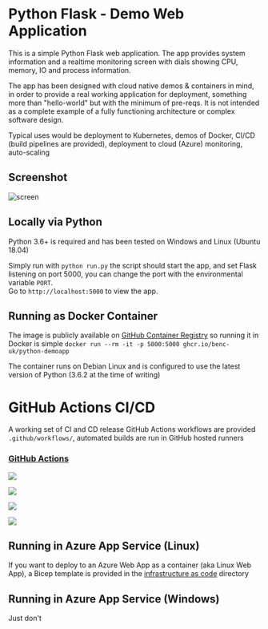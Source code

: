 # Python Flask - Demo Web Application
This is a simple Python Flask web application. The app provides system information and a realtime monitoring screen with dials showing CPU, memory, IO and process information.

The app has been designed with cloud native demos & containers in mind, in order to provide a real working application for deployment, something more than "hello-world" but with the minimum of pre-reqs. It is not intended as a complete example of a fully functioning architecture or complex software design.

Typical uses would be deployment to Kubernetes, demos of Docker, CI/CD (build pipelines are provided), deployment to cloud (Azure) monitoring, auto-scaling

## Screenshot
![screen](https://user-images.githubusercontent.com/14982936/30533171-db17fccc-9c4f-11e7-8862-eb8c148fedea.png)

## Locally via Python
Python 3.6+ is required and has been tested on Windows and Linux (Ubuntu 18.04)

Simply run with `python run.py` the script should start the app, and set Flask listening on port 5000, you can change the port with the environmental variable `PORT`.  
Go to `http://localhost:5000` to view the app.  

## Running as Docker Container
The image is publicly available on [GitHub Container Registry](https://hub.docker.com/r/bencuk/python-demoapp/) so running it in Docker is simple `docker run --rm -it -p 5000:5000 ghcr.io/benc-uk/python-demoapp`

The container runs on Debian Linux and is configured to use the latest version of Python (3.6.2 at the time of writing)


# GitHub Actions CI/CD 
A working set of CI and CD release GitHub Actions workflows are provided `.github/workflows/`, automated builds are run in GitHub hosted runners

### [GitHub Actions](https://github.com/benc-uk/python-demoapp/actions)

![](https://img.shields.io/github/workflow/status/benc-uk/python-demoapp/CI%20Build%20App)

![](https://img.shields.io/github/workflow/status/benc-uk/python-demoapp/CD%20Release%20-%20AKS?label=release-kubernetes)  

![](https://img.shields.io/github/workflow/status/benc-uk/python-demoapp/CD%20Release%20-%20Webapp?label=release-azure)

![](https://img.shields.io/github/last-commit/benc-uk/python-demoapp)  

## Running in Azure App Service (Linux)

If you want to deploy to an Azure Web App as a container (aka Linux Web App), a Bicep template is provided in the [infrastructure as code](infra/) directory

## Running in Azure App Service (Windows)
Just don't
